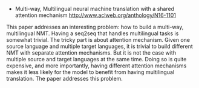 - Multi-way, Multilingual neural machine translation with a shared attention mechanism http://www.aclweb.org/anthology/N16-1101

This paper addresses an interesting problem: how to build a multi-way, multilingual NMT. 
Having a seq2seq that handles multilingual tasks is somewhat trivial. The tricky part is about attention mechanism. Given one source language and multiple target languages, it is trivial to build
different NMT with separate attention mechanisms. But it is not the case with multiple source and target languages at the same time. Doing so is quite expensive, and more importantly, having different attention mechanisms makes it less likely for the model to benefit from having multilingual translation. The paper addresses this problem.




